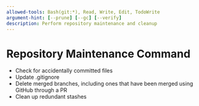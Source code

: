 ```yaml
---
allowed-tools: Bash(git:*), Read, Write, Edit, TodoWrite
argument-hint: [--prune] [--gc] [--verify]
description: Perform repository maintenance and cleanup
---
```


# Repository Maintenance Command

- Check for accidentally committed files
- Update .gitignore
- Delete merged branches, including ones that have been merged using GitHub through a PR
- Clean up redundant stashes
